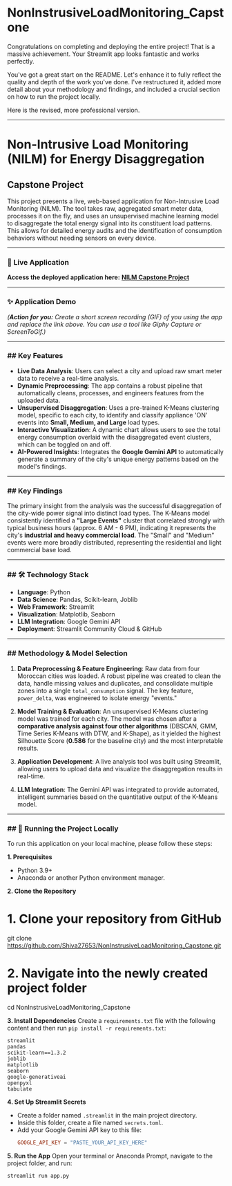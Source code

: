 # NonInstrusiveLoadMonitoring_Capstone
Congratulations on completing and deploying the entire project\! That is a massive achievement. Your Streamlit app looks fantastic and works perfectly.

You've got a great start on the README. Let's enhance it to fully reflect the quality and depth of the work you've done. I've restructured it, added more detail about your methodology and findings, and included a crucial section on how to run the project locally.

Here is the revised, more professional version.

-----

# Non-Intrusive Load Monitoring (NILM) for Energy Disaggregation

## Capstone Project

This project presents a live, web-based application for Non-Intrusive Load Monitoring (NILM). The tool takes raw, aggregated smart meter data, processes it on the fly, and uses an unsupervised machine learning model to disaggregate the total energy signal into its constituent load patterns. This allows for detailed energy audits and the identification of consumption behaviors without needing sensors on every device.

-----

### 🚀 Live Application

**Access the deployed application here:** [**NILM Capstone Project**](https://noninstrusiveloadmonitoringcapstone-n75ksjd9ayghchpgdpi44s.streamlit.app/)

-----

### ✨ Application Demo

*(**Action for you:** Create a short screen recording (GIF) of you using the app and replace the link above. You can use a tool like Giphy Capture or ScreenToGif.)*

-----

### \#\# Key Features

  * **Live Data Analysis**: Users can select a city and upload raw smart meter data to receive a real-time analysis.
  * **Dynamic Preprocessing**: The app contains a robust pipeline that automatically cleans, processes, and engineers features from the uploaded data.
  * **Unsupervised Disaggregation**: Uses a pre-trained K-Means clustering model, specific to each city, to identify and classify appliance 'ON' events into **Small, Medium, and Large** load types.
  * **Interactive Visualization**: A dynamic chart allows users to see the total energy consumption overlaid with the disaggregated event clusters, which can be toggled on and off.
  * **AI-Powered Insights**: Integrates the **Google Gemini API** to automatically generate a summary of the city's unique energy patterns based on the model's findings.

-----

### \#\# Key Findings

The primary insight from the analysis was the successful disaggregation of the city-wide power signal into distinct load types. The K-Means model consistently identified a **"Large Events"** cluster that correlated strongly with typical business hours (approx. 6 AM - 6 PM), indicating it represents the city's **industrial and heavy commercial load**. The "Small" and "Medium" events were more broadly distributed, representing the residential and light commercial base load.

-----

### \#\# 🛠️ Technology Stack

  * **Language**: Python
  * **Data Science**: Pandas, Scikit-learn, Joblib
  * **Web Framework**: Streamlit
  * **Visualization**: Matplotlib, Seaborn
  * **LLM Integration**: Google Gemini API
  * **Deployment**: Streamlit Community Cloud & GitHub

-----

### \#\# Methodology & Model Selection

1.  **Data Preprocessing & Feature Engineering**: Raw data from four Moroccan cities was loaded. A robust pipeline was created to clean the data, handle missing values and duplicates, and consolidate multiple zones into a single `total_consumption` signal. The key feature, `power_delta`, was engineered to isolate energy "events."

2.  **Model Training & Evaluation**: An unsupervised K-Means clustering model was trained for each city. The model was chosen after a **comparative analysis against four other algorithms** (DBSCAN, GMM, Time Series K-Means with DTW, and K-Shape), as it yielded the highest Silhouette Score (**0.586** for the baseline city) and the most interpretable results.

3.  **Application Development**: A live analysis tool was built using Streamlit, allowing users to upload data and visualize the disaggregation results in real-time.

4.  **LLM Integration**: The Gemini API was integrated to provide automated, intelligent summaries based on the quantitative output of the K-Means model.

-----

### \#\# 📂 Running the Project Locally

To run this application on your local machine, please follow these steps:

**1. Prerequisites**

  * Python 3.9+
  * Anaconda or another Python environment manager.

**2. Clone the Repository**

# 1. Clone your repository from GitHub
git clone https://github.com/Shiva27653/NonInstrusiveLoadMonitoring_Capstone.git

# 2. Navigate into the newly created project folder
cd NonInstrusiveLoadMonitoring_Capstone

**3. Install Dependencies**
Create a `requirements.txt` file with the following content and then run `pip install -r requirements.txt`:

```
streamlit
pandas
scikit-learn==1.3.2
joblib
matplotlib
seaborn
google-generativeai
openpyxl
tabulate
```

**4. Set Up Streamlit Secrets**

  * Create a folder named `.streamlit` in the main project directory.
  * Inside this folder, create a file named `secrets.toml`.
  * Add your Google Gemini API key to this file:
    ```toml
    GOOGLE_API_KEY = "PASTE_YOUR_API_KEY_HERE"
    ```

**5. Run the App**
Open your terminal or Anaconda Prompt, navigate to the project folder, and run:

```bash
streamlit run app.py
```
